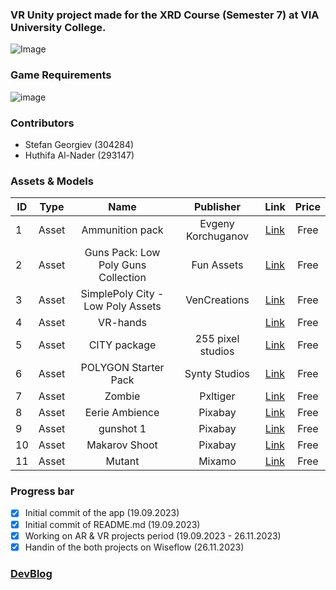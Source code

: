 ### VR Unity project made for the XRD Course (Semester 7) at VIA University College. 
![Image](https://upload.wikimedia.org/wikipedia/commons/5/5d/VIA_UC_logo.png)

### Game Requirements
![image](https://github.com/hutnad7/gitdemo/blob/master/Screenshot%202023-11-04%20174842.png)

### Contributors
- Stefan Georgiev (304284)
- Huthifa Al-Nader (293147)

### Assets & Models

| ID | Type | Name | Publisher |  Link   | Price  | 
| -- |:----:|:----:|:---------:|:-------:|:------:|
| 1  | Asset| Ammunition pack | Evgeny Korchuganov | [Link](https://assetstore.unity.com/packages/3d/ammunition-pack-demo-82208 ) | Free |
| 2  | Asset|Guns Pack: Low Poly Guns Collection| Fun Assets | [Link](https://assetstore.unity.com/packages/3d/props/guns/guns-pack-low-poly-guns-collection-192553 ) | Free |
| 3  | Asset| SimplePoly City - Low Poly Assets | VenCreations | [Link](https://assetstore.unity.com/packages/3d/environments/simplepoly-city-low-poly-assets-58899 ) | Free |
| 4  | Asset| VR-hands  |  | [Link](https://goo.by/DMJ1V ) | Free |
| 5  | Asset|CITY package  | 255 pixel studios | [Link]( https://assetstore.unity.com/packages/3d/environments/urban/city-package-107224 ) | Free |
| 6  | Asset| POLYGON Starter Pack | Synty Studios | [Link](https://assetstore.unity.com/packages/3d/props/polygon-starter-pack-low-poly-3d-art-by-synty-156819 ) | Free |
| 7  | Asset|Zombie   |Pxltiger  | [Link](https://assetstore.unity.com/packages/3d/characters/humanoids/zombie-30232 ) | Free |
| 8  | Asset| Eerie Ambience |Pixabay  | [Link](https://pixabay.com/sound-effects/eerie-ambience-6836/) | Free |
| 9  | Asset| gunshot 1 | Pixabay | [Link](https://pixabay.com/es/sound-effects/gunshot-1-104991/ ) | Free |
| 10  | Asset| Makarov Shoot | Pixabay | [Link](https://pixabay.com/sound-effects/makarov-shoot-36241/ ) | Free |
| 11  | Asset| Mutant | Mixamo | [Link](https://www.mixamo.com/#/?page=1&query=mutant&type=Motion%2CMotionPack) | Free |


### Progress bar
- [x] Initial commit of the app (19.09.2023)
- [x] Initial commit of README.md (19.09.2023) 
- [x] Working on AR  & VR projects period (19.09.2023 - 26.11.2023)
- [x] Handin of the both projects on Wiseflow (26.11.2023)

### [DevBlog](https://xrdy7.blogspot.com/)
